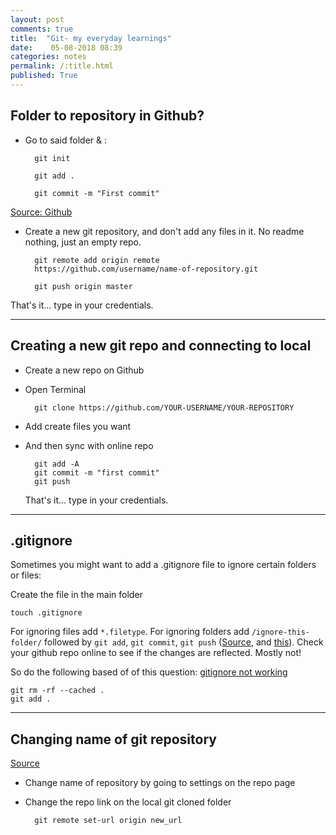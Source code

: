 ```yaml
---
layout: post
comments: true
title:  "Git- my everyday learnings"
date:    05-08-2018 08:39
categories: notes
permalink: /:title.html
published: True
---
```


## Folder to repository in Github?

- Go to said folder & :

		git init

		git add .
		
		git commit -m "First commit"

[Source: Github](https://help.github.com/articles/adding-an-existing-project-to-github-using-the-command-line/)

- Create a new git repository, and don't add any files in it. No readme
nothing, just an empty repo.

		git remote add origin remote
		https://github.com/username/name-of-repository.git
		
		git push origin master

That's it... type in your credentials. 

---

## Creating a new git repo and connecting to local

- Create a new repo on Github

- Open Terminal

		git clone https://github.com/YOUR-USERNAME/YOUR-REPOSITORY

- Add create files you want

- And then sync with online repo

		git add -A
		git commit -m "first commit"
		git push
		
	That's it... type in your credentials. 

---

## .gitignore

Sometimes you might want to add a .gitignore file to ignore certain
folders or files:

Create the file in the main folder

	touch .gitignore
	
For ignoring files add `*.filetype`. For ignoring folders add
`/ignore-this-folder/` followed by `git add`, `git commit`, `git push`
([Source](https://www.jamescoyle.net/how-to/1094-ignoring-files-in-git-with-gitignore), and [this](https://github.com/pradeep90/Emacs-Config/blob/master/.gitignore)). Check your github repo online to see if
the changes are reflected. Mostly not!

So do the following based of of this question: [gitignore not
working](https://stackoverflow.com/questions/25436312/gitignore-not-working)

	git rm -rf --cached .
	git add .
	
	
---

## Changing name of git repository

[Source](https://help.github.com/articles/renaming-a-repository/)

- Change name of repository by going to settings on the repo page

- Change the repo link on the local git cloned folder

		git remote set-url origin new_url


